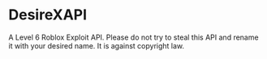 # DesireXAPI
A Level 6 Roblox Exploit API.
Please do not try to steal this API and rename it with your desired name. It is against copyright law.
